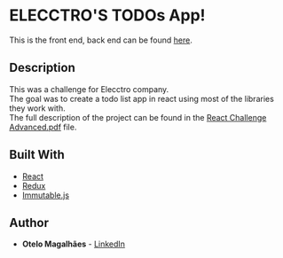 # ELECCTRO'S TODOs App!
This is the front end, back end can be found [here](https://github.com/otelom/Elecctro-Back-End-Challenge).

## Description
This was a challenge for Elecctro company.  
The goal was to create a todo list app in react using most of the libraries they work with.  
The full description of the project can be found in the [React Challenge Advanced.pdf](https://github.com/otelom/Elecctro-React-Challenge/blob/master/React%20Challenge%20Advanced.pdf) file.


## Built With 
* [React](https://reactjs.org/)
* [Redux](https://redux.js.org/)
* [Immutable.js](https://facebook.github.io/immutable-js/)


## Author

* **Otelo Magalhães** - [LinkedIn](https://www.linkedin.com/in/otelom/)
